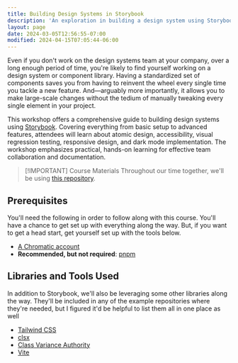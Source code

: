 ```yaml
---
title: Building Design Systems in Storybook
description: 'An exploration in building a design system using Storybook.'
layout: page
date: 2024-03-05T12:56:55-07:00
modified: 2024-04-15T07:05:44-06:00
---
```


Even if you don't work on the design systems team at your company, over a long enough period of time, you're likely to find yourself working on a design system or component library. Having a standardized set of components saves you from having to reinvent the wheel every single time you tackle a new feature. And—arguably more importantly, it allows you to make large-scale changes without the tedium of manually tweaking every single element in your project.

This workshop offers a comprehensive guide to building design systems using [Storybook](https://storybook.js.org). Covering everything from basic setup to advanced features, attendees will learn about atomic design, accessibility, visual regression testing, responsive design, and dark mode implementation. The workshop emphasizes practical, hands-on learning for effective team collaboration and documentation.

> [!IMPORTANT] Course Materials
> Throughout our time together, we'll be using [this repository](https://github.com/stevekinney/anthology).

## Prerequisites

You'll need the following in order to follow along with this course. You'll have a chance to get set up with everything along the way. But, if you want to get a head start, get yourself set up with the tools below.

- [A Chromatic account](https://www.chromatic.com/)
- **Recommended, but not required**: [pnpm](https://pnpm.io/installation)

## Libraries and Tools Used

In addition to Storybook, we'll also be leveraging some other libraries along the way. They'll be included in any of the example repositories where they're needed, but I figured it'd be helpful to list them all in one place as well

- [Tailwind CSS](https://tailwindcss.com)
- [clsx](https://npm.im/clsx)
- [Class Variance Authority](https://cva.style/docs)
- [Vite](https://vite.dev)
